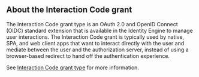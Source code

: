 ## About the Interaction Code grant

<ApiLifecycle access="ie" />

The Interaction Code grant type is an OAuth 2.0 and OpenID Connect (OIDC) standard extension that is available in the Identity Engine to manage user interactions. The Interaction Code grant is typically used by native, SPA, and web client apps that want to interact directly with the user and mediate between the user and the authorization server, instead of using a browser-based redirect to hand off the authentication experience.

See [Interaction Code grant type](/docs/concepts/interaction-code/) for more information.
